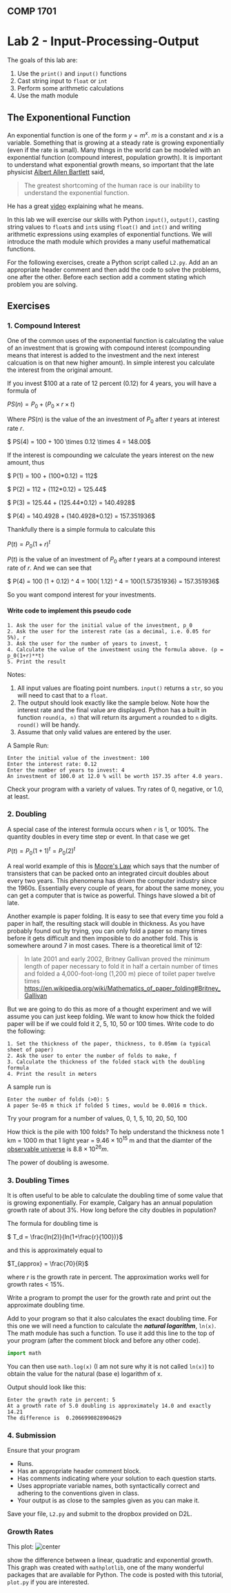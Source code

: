 ## COMP 1701 

# Lab 2 - Input-Processing-Output

The goals of this lab are:

1. Use the ``print()`` and ``input()`` functions
2. Cast string input to ``float`` or ``int``
3. Perform some arithmetic calculations
4. Use the math module

## The Exponentional Function

An exponential function is one of the form $y = m^x$. $m$ is a constant and $x$ is a variable. Something that is growing at a steady rate is growing exponentially (even if the rate is small). Many things in the world can be modeled with an exponential function (compound interest, population growth). It is important to understand what exponential growth means, so important that the late physicist [Albert Allen Bartlett](https://en.m.wikipedia.org/wiki/Albert_Allen_Bartlett) said,  

> The greatest shortcoming of the human race is our inability to understand the exponential function.

He has a great [video](https://m.youtube.com/watch?v=kZA9Hnp3aV4) explaining what he means.

In this lab we will exercise our skills with Python ``input()``, ``output()``, casting string values to ``float``s and ``int``s using ``float()`` and ``int()`` and writing arithmetic expressions using examples of exponential functions. We will introduce the math module which provides a many useful mathematical functions.

For the following exercises, create a Python script called ``L2.py``.  Add an an appropriate header comment and then add the code to solve the problems, one after the other. Before each section add a comment stating which problem you are solving.

## Exercises

### 1. Compound Interest

One of the common uses of the exponential function is calculating the value of an investment that is growing with compound interest (compounding means that interest is added to the investment and the next interest calcuation is on that new higher amount). In simple interest you calculate the interest from the original amount.

If you invest $100 at a rate of 12 percent (0.12) for 4 years, you will have a formula of

$PS(n) = P_0 + (P_0 \times r \times t)$

Where $PS(n)$ is the value of the an investment of $P_0$ after $t$ years at interest rate $r$.

$ PS(4) = 100 + 100 \times 0.12 \times 4  = 148.00$

If the interest is compounding we calculate the years interest on the new amount, thus

$ P(1) = 100 + (100*0.12) = 112$

$ P(2) = 112 + (112*0.12) = 125.44$

$ P(3) = 125.44 + (125.44*0.12) = 140.4928$

$ P(4) = 140.4928 + (140.4928*0.12) = 157.351936$

Thankfully there is a simple formula to calculate this

$P(t) = P_0 (1 + r) ^t$

$P(t)$ is the value of an investment of $P_0$ after $t$ years at a compound interest rate of $r$. And we can see that

$ P(4) = 100 (1 + 0.12) ^ 4 = 100( 1.12) ^ 4 = 100(1.57351936) = 157.351936$

So you want compond interest for your investments.

#### Write code to implement this pseudo code

```None
1. Ask the user for the initial value of the investment, p_0
2. Ask the user for the interest rate (as a decimal, i.e. 0.05 for 5%), r
3. Ask the user for the number of years to invest, t
4. Calculate the value of the investment using the formula above. (p = p_0(1+r)**t)
5. Print the result
```

Notes:

1. All input values are floating point numbers. ``input()`` returns a ``str``, so you will need to cast that to a ``float``.
2. The output should look exactly like the sample below. Note how the interest rate and the final value are displayed. Python has a built in function ``round(a, n)`` that will return its argument ``a`` rounded to ``n`` digits. `round()` will be handy.
3. Assume that only valid values are entered by the user. 

A Sample Run:

```None
Enter the initial value of the investment: 100
Enter the interest rate: 0.12
Enter the number of years to invest: 4
An investment of 100.0 at 12.0 % will be worth 157.35 after 4.0 years.
```

Check your program with a variety of values. Try rates of 0, negative, or 1.0, at least.

### 2.  Doubling

A special case of the interest formula occurs when ``r`` is 1, or 100%. The quantity doubles in every time step or event. In that case we get

$P(t) = P_0(1+1)^t = P_0(2)^t$

A real world example of this is [Moore's Law](https://en.wikipedia.org/wiki/Moore's_law) which says that the number of transisters that can be packed onto an integrated circuit doubles about every two years. This phenomena has driven the computer industry since the 1960s. Essentially every couple of years, for about the same money, you can get a computer that is twice as powerful. Things have slowed a bit of late.

Another example is paper folding. It is easy to see that every time you fold a paper in half, the resulting stack will double in thickness. As you have probably found out by trying, you can only fold a paper so many times before it gets difficult and then imposible to do another fold. This is somewhere around 7 in most cases. There is a theoretical limit of 12:

> In late 2001 and early 2002, Britney Gallivan proved the minimum length of paper necessary to fold it in half a certain number of times and folded a 4,000-foot-long (1,200 m) piece of toilet paper twelve times https://en.wikipedia.org/wiki/Mathematics_of_paper_folding#Britney_Gallivan

But we are going to do this as more of a thought experiment and we will assume you can just keep folding. We want to know how thick the folded paper will be if we could fold it 2, 5, 10, 50 or 100 times. Write code to do the following:

```None
1. Set the thickness of the paper, thickness, to 0.05mm (a typical sheet of paper)
2. Ask the user to enter the number of folds to make, f
3. Calculate the thickness of the folded stack with the doubling formula 
4. Print the result in meters
```

A sample run is

```None
Enter the number of folds (>0): 5
A paper 5e-05 m thick if folded 5 times, would be 0.0016 m thick.
```

Try your program for a number of values, 0, 1, 5, 10, 20, 50, 100

How thick is the pile with 100 folds? To help understand the thickness note 1 km = 1000 m that 1 light year = $9.46 \times 10^{15}$ m and that the diamter of the [observable universe](https://en.wikipedia.org/wiki/Observable_universe) is $8.8 \times 10^{26} m$.

The power of doubling is awesome.

### 3. Doubling Times

It is often useful to be able to calculate the doubling time of some value that is growing exponentially. For example, Calgary has an annual population growth rate of about 3%. How long before the city doubles in population?

The formula for doubling time is

$ T_d = \frac{ln(2)}{ln(1+\frac{r}{100})}$

and this is approximately equal to

$T_{approx} = \frac{70}{R}$

where $r$ is the growth rate in percent. The approximation works well for growth rates < 15%.

Write a program to prompt the user for the growth rate and print out the approximate doubling time.

Add to your program so that it also calculates the exact doubling time. For this one we will need a function to calculate the ***natural logarithm***, ``ln(x)``. The math module has such a function. To use it add this line to the top of your program (after the comment block and before any other code).

```Python
import math
```

You can then use ``math.log(x)`` (I am not sure why it is not called ``ln(x)``) to obtain the value for the natural (base e) logarithm of x.

Output should look like this:

```None
Enter the growth rate in percent: 5
At a growth rate of 5.0 doubling is approximately 14.0 and exactly 14.21
The difference is  0.2066990828904629
```

### 4. Submission

Ensure that your program

- Runs.
- Has an appropriate header comment block.
- Has comments indicating where your solution to each question starts.
- Uses appropriate variable names, both syntactically correct and adhering to the conventions given in class.
- Your output is as close to the samples given as you can make it.

Save your file, ``L2.py`` and submit to the dropbox provided on D2L.

### Growth Rates

This plot:
![center](funcs.png)

show the difference between a linear, quadratic and exponential growth. This graph was created with ``mathplotlib``, one of the many wonderful packages that are available for Python. The code is posted with this tutorial, ``plot.py`` if you are interested.
